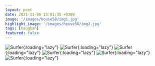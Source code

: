 ```yaml
---
layout: post
date: 2021-11-06 15:01:35 +0300
image: '/images/house58/img1.jpg'
highlight_image: '/images/house58/img2.jpg'
tags: [Vaughan]
featured: false
---
```


![Surfer]({{site.baseurl}}/images/house58/img3.jpg){:loading="lazy"}
![Surfer]({{site.baseurl}}/images/house58/img4.jpg){:loading="lazy"}
![Surfer]({{site.baseurl}}/images/house58/img5.jpg){:loading="lazy"}
![Surfer]({{site.baseurl}}/images/house58/img6.jpg){:loading="lazy"}
![Surfer]({{site.baseurl}}/images/house58/img7.jpg){:loading="lazy"}
![Surfer]({{site.baseurl}}/images/house58/img8.jpg){:loading="lazy"} 